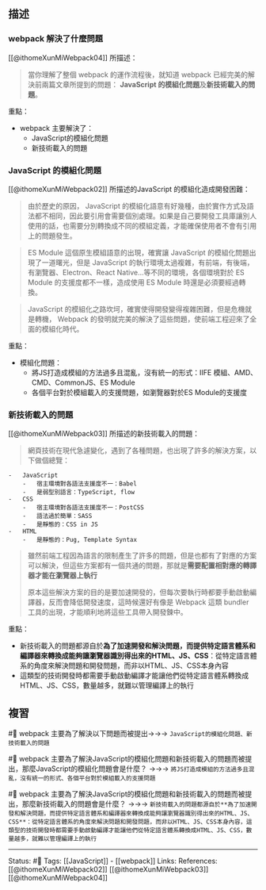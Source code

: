 ## 描述

### webpack 解決了什麼問題
[[@ithomeXunMiWebpack04]] 所描述：
> 當你理解了整個 webpack 的運作流程後，就知道 webpack 已經完美的解決前兩篇文章所提到的問題： **JavaScript 的模組化問題**及**新技術載入的問題**。

重點：
- webpack 主要解決了：
	- JavaScript的模組化問題
	- 新技術載入的問題

### JavaScript 的模組化問題

[[@ithomeXunMiWebpack02]] 所描述的JavaScript 的模組化造成開發困難：
> 由於歷史的原因， JavaScript 的模組化語意有好幾種，由於實作方式及語法都不相同，因此要引用會需要個別處理。如果是自己要開發工具庫讓別人使用的話，也需要分別轉換成不同的模組定義，才能確保使用者不會有引用上的問題發生。

> ES Module 這個原生模組語意的出現，確實讓 JavaScript 的模組化問題出現了一道曙光，但是 JavaScript 的執行環境太過複雜，有前端，有後端，有瀏覽器、Electron、React Native...等不同的環境，各個環境對於 ES Module 的支援度都不一樣，造成使用 ES Module 時還是必須要經過轉換。

> JavaScript 的模組化之路坎坷，確實使得開發變得複雜困難，但是危機就是轉機， Webpack 的發明就完美的解決了這些問題，使前端工程迎來了全面的模組化時代。

重點：
- 模組化問題：
	- 將JS打造成模組的方法過多且混亂，沒有統一的形式：IIFE 模組、AMD、CMD、CommonJS、ES Module
	- 各個平台對於模組載入的支援問題，如瀏覽器對於ES Module的支援度


### 新技術載入的問題
[[@ithomeXunMiWebpack03]] 所描述的新技術載入的問題：
> 網頁技術在現代急遽變化，遇到了各種問題，也出現了許多的解決方案，以下做個總覽：

```
-   JavaScript
    -   宿主環境對各語法支援度不一：Babel
    -   是弱型別語言：TypeScript, flow
-   CSS
    -   宿主環境對各語法支援度不一：PostCSS
    -   語法過於簡單：SASS
    -   是靜態的：CSS in JS
-   HTML
    -   是靜態的：Pug, Template Syntax
```


> 雖然前端工程因為語言的限制產生了許多的問題，但是也都有了對應的方案可以解決，但這些方案都有一個共通的問題，那就是**需要配置相對應的轉譯器才能在瀏覽器上執行**
> 
> 原本這些解決方案的目的是要加速開發的，但每次要執行時都要手動啟動編譯器，反而會降低開發速度，這時候還好有像是 Webpack 這類 bundler 工具的出現，才能順利地將這些工具帶入開發鍊中。

重點：
- 新技術載入的問題都源自於**為了加速開發和解決問題，而提供特定語言體系和編譯器來轉換成能夠讓瀏覽器識別得出來的HTML、JS、CSS**：從特定語言體系的角度來解決問題和開發問題，而非以HTML、JS、CSS本身內容
- 這類型的技術開發時都需要手動啟動編譯才能讓他們從特定語言體系轉換成HTML、JS、CSS，數量越多，就難以管理編譯上的執行


## 複習
#🧠 webpack 主要為了解決以下問題而被提出->->-> `JavaScript的模組化問題、新技術載入的問題`
<!--SR:!2023-04-08,89,243-->

#🧠 webpack 主要為了解決JavaScript的模組化問題和新技術載入的問題而被提出，那麼JavaScript的模組化問題會是什麼？ ->->-> `將JS打造成模組的方法過多且混亂，沒有統一的形式、各個平台對於模組載入的支援問題`
<!--SR:!2023-06-05,169,230-->


#🧠 webpack 主要為了解決JavaScript的模組化問題和新技術載入的問題而被提出，那麼新技術載入的問題會是什麼？  ->->-> `新技術載入的問題都源自於**為了加速開發和解決問題，而提供特定語言體系和編譯器來轉換成能夠讓瀏覽器識別得出來的HTML、JS、CSS**：從特定語言體系的角度來解決問題和開發問題，而非以HTML、JS、CSS本身內容，這類型的技術開發時都需要手動啟動編譯才能讓他們從特定語言體系轉換成HTML、JS、CSS，數量越多，就難以管理編譯上的執行`
<!--SR:!2023-03-06,103,210-->


---
Status: #🌱 
Tags:
[[JavaScript]] - [[webpack]]
Links:
References:
[[@ithomeXunMiWebpack02]]
[[@ithomeXunMiWebpack03]]
[[@ithomeXunMiWebpack04]]